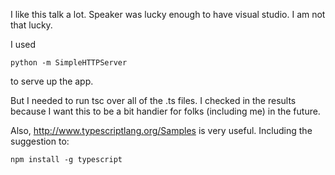 I like this talk a lot.   Speaker was lucky enough to have visual studio.  I am not that lucky.

I used 

~~~~~~~~~~~~
python -m SimpleHTTPServer
~~~~~~~~~~~~
to serve up the app.  

 

But I needed to run tsc over all of the .ts files.   I checked in the results because I want this to be a bit 
handier for folks (including me) in the future.

Also, http://www.typescriptlang.org/Samples is very useful.   Including the suggestion to:

~~~~~~~~~~~~
npm install -g typescript
~~~~~~~~~~~~

